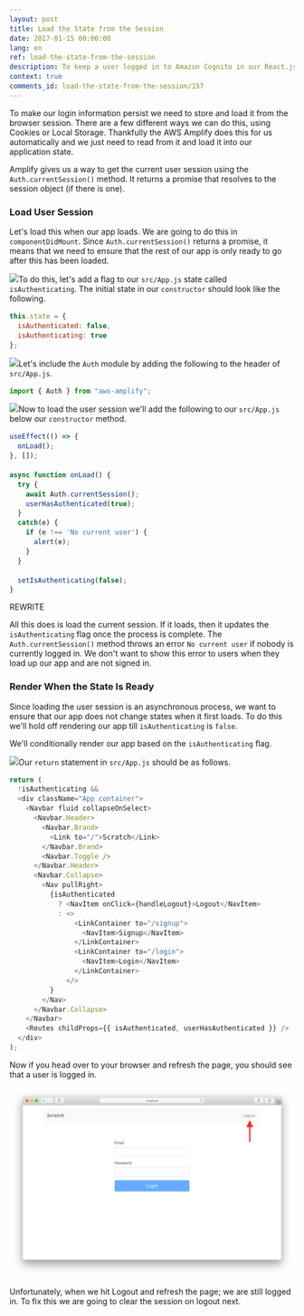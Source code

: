 ```yaml
---
layout: post
title: Load the State from the Session
date: 2017-01-15 00:00:00
lang: en
ref: load-the-state-from-the-session
description: To keep a user logged in to Amazon Cognito in our React.js app, we are going to load the user session in the App component state. We load the session in componentDidMount using the AWS Amplify Auth.currentSession() method.
context: true
comments_id: load-the-state-from-the-session/157
---
```


To make our login information persist we need to store and load it from the browser session. There are a few different ways we can do this, using Cookies or Local Storage. Thankfully the AWS Amplify does this for us automatically and we just need to read from it and load it into our application state.

Amplify gives us a way to get the current user session using the `Auth.currentSession()` method. It returns a promise that resolves to the session object (if there is one).

### Load User Session

Let's load this when our app loads. We are going to do this in `componentDidMount`. Since `Auth.currentSession()` returns a promise, it means that we need to ensure that the rest of our app is only ready to go after this has been loaded.

<img class="code-marker" src="/assets/s.png" />To do this, let's add a flag to our `src/App.js` state called `isAuthenticating`. The initial state in our `constructor` should look like the following.

``` javascript
this.state = {
  isAuthenticated: false,
  isAuthenticating: true
};
```

<img class="code-marker" src="/assets/s.png" />Let's include the `Auth` module by adding the following to the header of `src/App.js`.

``` javascript
import { Auth } from "aws-amplify";
```

<img class="code-marker" src="/assets/s.png" />Now to load the user session we'll add the following to our `src/App.js` below our `constructor` method.

``` javascript
useEffect(() => {
  onLoad();
}, []);

async function onLoad() {
  try {
    await Auth.currentSession();
    userHasAuthenticated(true);
  }
  catch(e) {
    if (e !== 'No current user') {
      alert(e);
    }
  }

  setIsAuthenticating(false);
}
```

REWRITE

All this does is load the current session. If it loads, then it updates the `isAuthenticating` flag once the process is complete. The `Auth.currentSession()` method throws an error `No current user` if nobody is currently logged in. We don't want to show this error to users when they load up our app and are not signed in.

### Render When the State Is Ready

Since loading the user session is an asynchronous process, we want to ensure that our app does not change states when it first loads. To do this we'll hold off rendering our app till `isAuthenticating` is `false`.

We'll conditionally render our app based on the `isAuthenticating` flag.

<img class="code-marker" src="/assets/s.png" />Our `return` statement in `src/App.js` should be as follows.

``` javascript
return (
  !isAuthenticating &&
  <div className="App container">
    <Navbar fluid collapseOnSelect>
      <Navbar.Header>
        <Navbar.Brand>
          <Link to="/">Scratch</Link>
        </Navbar.Brand>
        <Navbar.Toggle />
      </Navbar.Header>
      <Navbar.Collapse>
        <Nav pullRight>
          {isAuthenticated
            ? <NavItem onClick={handleLogout}>Logout</NavItem>
            : <>
                <LinkContainer to="/signup">
                  <NavItem>Signup</NavItem>
                </LinkContainer>
                <LinkContainer to="/login">
                  <NavItem>Login</NavItem>
                </LinkContainer>
              </>
          }
        </Nav>
      </Navbar.Collapse>
    </Navbar>
    <Routes childProps={{ isAuthenticated, userHasAuthenticated }} />
  </div>
);
```

Now if you head over to your browser and refresh the page, you should see that a user is logged in.

![Login from session loaded screenshot](/assets/login-from-session-loaded.png)

Unfortunately, when we hit Logout and refresh the page; we are still logged in. To fix this we are going to clear the session on logout next.
